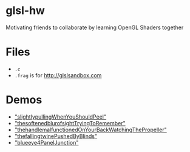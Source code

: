# glsl-hw
Motivating friends to collaborate by learning OpenGL Shaders together

# Files
- `.c`
- `.frag` is for http://glslsandbox.com

# Demos
- ["slightlypullingWhenYouShouldPeel"](http://glslsandbox.com/e#67432.1) 
- ["thesoftenedblurofsightTryingToRemember"](http://glslsandbox.com/e#67434.0) 
- ["thehandlemalfunctionedOnYourBackWatchingThePropeller"](http://glslsandbox.com/e#67435.1) 
- ["thefallingtwinePushedByBlinds"](http://glslsandbox.com/e#67721.1)
- ["blueeye4PanelJunction"](http://glslsandbox.com/e#67914.1)
